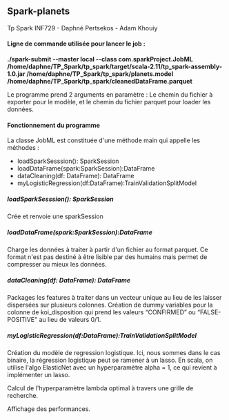 <h2> Spark-planets </h2> 
Tp Spark INF729 - Daphné Pertsekos - Adam Khouiy

<h4> Ligne de commande utilisée pour lancer le job : </h4> 
   <b>./spark-submit --master local --class com.sparkProject.JobML /home/daphne/TP_Spark/tp_spark/target/scala-2.11/tp_spark-assembly-1.0.jar /home/daphne/TP_Spark/tp_spark/planets.model /home/daphne/TP_Spark/tp_spark/cleanedDataFrame.parquet </b>
<p> Le programme prend 2 arguments en paramètre : Le chemin du fichier à exporter pour le modèle, et le chemin du fichier parquet pour loader les données.  </p>

<h4> Fonctionnement du programme </h4> 
La classe JobML est constituée d'une méthode main qui appelle les méthodes : 
<ul>
   <li> loadSparkSesssion(): SparkSession  </li>
   <li> loadDataFrame(spark:SparkSession):DataFrame</li>
   <li> dataCleaning(df: DataFrame): DataFrame </li>
   <li> myLogisticRegression(df:DataFrame):TrainValidationSplitModel</li>
</ul>

<h5> loadSparkSesssion(): SparkSession </h5>
Crée et renvoie une sparkSession

<h5> loadDataFrame(spark:SparkSession):DataFrame</h5>
Charge les données à traiter à partir d'un fichier au format parquet. Ce format n'est pas destiné à être lisible par des 
humains mais permet de compresser au mieux les données. 

<h5> dataCleaning(df: DataFrame): DataFrame </h5>
Packages les features à traiter dans un vecteur unique au lieu de les laisser dispersées sur plusieurs colonnes. 
Création de dummy variables pour la colonne de koi_disposition qui prend les valeurs “CONFIRMED” ou “FALSE-POSITIVE" au lieu de valeurs 0/1.

<h5> myLogisticRegression(df:DataFrame):TrainValidationSplitModel </h5>
Création du modèle de regression logistique. Ici, nous sommes dans le cas binaire, la régression logistique peut se ramener 
à un lasso. En scala, on utilise l'algo ElasticNet avec un hyperparamètre alpha = 1, ce qui revient à implémenter un lasso.

Calcul de l'hyperparamètre lambda optimal à travers une grille de recherche.

Affichage des performances.
